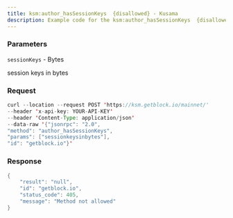 ```yaml
---
title: ksm:author_hasSessionKeys  {disallowed} - Kusama
description: Example code for the ksm:author_hasSessionKeys  {disallowed} json-rpc method. Сomplete guide on how to use ksm:author_hasSessionKeys  {disallowed} json-rpc in GetBlock.io Web3 documentation.
---
```


### Parameters


`sessionKeys` - Bytes

session keys in bytes

### Request

``` java
curl --location --request POST 'https://ksm.getblock.io/mainnet/' 
--header 'x-api-key: YOUR-API-KEY' 
--header 'Content-Type: application/json' 
--data-raw '{"jsonrpc": "2.0",
"method": "author_hasSessionKeys",
"params": ["sessionkeysinbytes"],
"id": "getblock.io"}'
```

###  Response

``` java
{
    "result": "null",
    "id": "getblock.io",
    "status_code": 405,
    "message": "Method not allowed"
}
```

